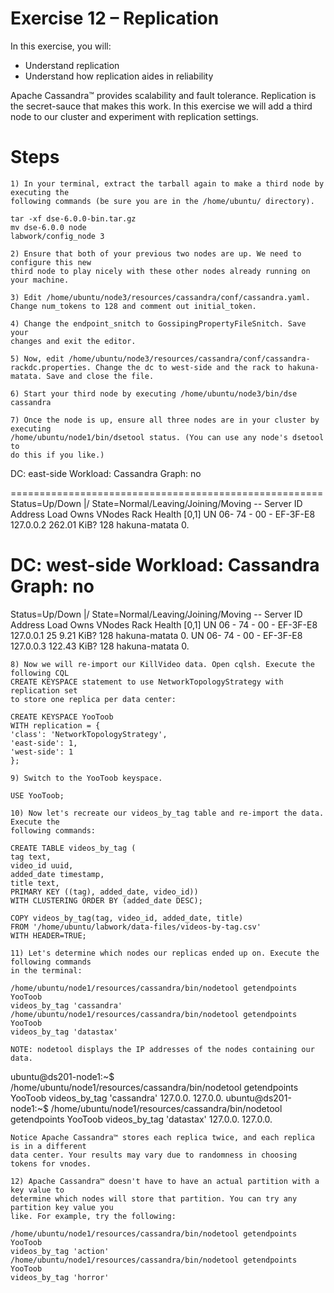 # Exercise 12 – Replication

In this exercise, you will:

- Understand replication
- Understand how replication aides in reliability

Apache Cassandra™ provides scalability and fault tolerance. Replication is the secret-sauce that
makes this work. In this exercise we will add a third node to our cluster and experiment with
replication settings.

# Steps

```
1) In your terminal, extract the tarball again to make a third node by executing the
following commands (be sure you are in the /home/ubuntu/ directory).
```
```
tar -xf dse-6.0.0-bin.tar.gz
mv dse-6.0.0 node
labwork/config_node 3
```
```
2) Ensure that both of your previous two nodes are up. We need to configure this new
third node to play nicely with these other nodes already running on your machine.
```
```
3) Edit /home/ubuntu/node3/resources/cassandra/conf/cassandra.yaml.
Change num_tokens to 128 and comment out initial_token.
```
```
4) Change the endpoint_snitch to GossipingPropertyFileSnitch. Save your
changes and exit the editor.
```
```
5) Now, edit /home/ubuntu/node3/resources/cassandra/conf/cassandra-
rackdc.properties. Change the dc to west-side and the rack to hakuna-
matata. Save and close the file.
```
```
6) Start your third node by executing /home/ubuntu/node3/bin/dse cassandra
```
```
7) Once the node is up, ensure all three nodes are in your cluster by executing
/home/ubuntu/node1/bin/dsetool status. (You can use any node's dsetool to
do this if you like.)
```
DC: east-side Workload: Cassandra Graph: no


======================================================
Status=Up/Down
|/ State=Normal/Leaving/Joining/Moving
-- Server ID Address Load Owns VNodes Rack Health [0,1]
UN 06- 74 - 00 - EF-3F-E8 127.0.0.2 262.01 KiB? 128 hakuna-matata 0.

DC: west-side Workload: Cassandra Graph: no
======================================================
Status=Up/Down
|/ State=Normal/Leaving/Joining/Moving
-- Server ID Address Load Owns VNodes Rack Health [0,1]
UN 06 - 74 - 00 - EF-3F-E8 127.0.0.1 25 9.21 KiB? 128 hakuna-matata 0.
UN 06- 74 - 00 - EF-3F-E8 127.0.0.3 122.43 KiB? 128 hakuna-matata 0.

```
8) Now we will re-import our KillVideo data. Open cqlsh. Execute the following CQL
CREATE KEYSPACE statement to use NetworkTopologyStrategy with replication set
to store one replica per data center:
```
```
CREATE KEYSPACE YooToob
WITH replication = {
'class': 'NetworkTopologyStrategy',
'east-side': 1,
'west-side': 1
};
```
```
9) Switch to the YooToob keyspace.
```
```
USE YooToob;
```
```
10) Now let's recreate our videos_by_tag table and re-import the data. Execute the
following commands:
```
```
CREATE TABLE videos_by_tag (
tag text,
video_id uuid,
added_date timestamp,
title text,
PRIMARY KEY ((tag), added_date, video_id))
WITH CLUSTERING ORDER BY (added_date DESC);
```
```
COPY videos_by_tag(tag, video_id, added_date, title)
FROM '/home/ubuntu/labwork/data-files/videos-by-tag.csv'
WITH HEADER=TRUE;
```
```
11) Let's determine which nodes our replicas ended up on. Execute the following commands
in the terminal:
```

```
/home/ubuntu/node1/resources/cassandra/bin/nodetool getendpoints YooToob
videos_by_tag 'cassandra'
/home/ubuntu/node1/resources/cassandra/bin/nodetool getendpoints YooToob
videos_by_tag 'datastax'
```
```
NOTE: nodetool displays the IP addresses of the nodes containing our data.
```
ubuntu@ds201-node1:~$ /home/ubuntu/node1/resources/cassandra/bin/nodetool
getendpoints YooToob videos_by_tag 'cassandra'
127.0.0.
127.0.0.
ubuntu@ds201-node1:~$ /home/ubuntu/node1/resources/cassandra/bin/nodetool
getendpoints YooToob videos_by_tag 'datastax'
127.0.0.
127.0.0.

```
Notice Apache Cassandra™ stores each replica twice, and each replica is in a different
data center. Your results may vary due to randomness in choosing tokens for vnodes.
```
```
12) Apache Cassandra™ doesn't have to have an actual partition with a key value to
determine which nodes will store that partition. You can try any partition key value you
like. For example, try the following:
```
```
/home/ubuntu/node1/resources/cassandra/bin/nodetool getendpoints YooToob
videos_by_tag 'action'
/home/ubuntu/node1/resources/cassandra/bin/nodetool getendpoints YooToob
videos_by_tag 'horror'
```

